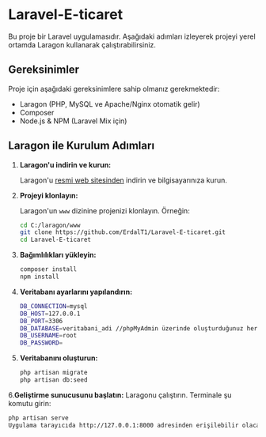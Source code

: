 # Laravel-E-ticaret

Bu proje bir Laravel uygulamasıdır. Aşağıdaki adımları izleyerek projeyi yerel ortamda Laragon kullanarak çalıştırabilirsiniz.

## Gereksinimler

Proje için aşağıdaki gereksinimlere sahip olmanız gerekmektedir:

- Laragon (PHP, MySQL ve Apache/Nginx otomatik gelir)
- Composer
- Node.js & NPM (Laravel Mix için)

## Laragon ile Kurulum Adımları

1. **Laragon'u indirin ve kurun:**

   Laragon'u [resmi web sitesinden](https://laragon.org/download/) indirin ve bilgisayarınıza kurun.

2. **Projeyi klonlayın:**

   Laragon'un `www` dizinine projenizi klonlayın. Örneğin:

   ```bash
   cd C:/laragon/www
   git clone https://github.com/ErdalT1/Laravel-E-ticaret.git
   cd Laravel-E-ticaret
3. **Bağımlılıkları yükleyin:**
   ```bash
   composer install
   npm install
5. **Veritabanı ayarlarını yapılandırın:**
    ```bash
    DB_CONNECTION=mysql
    DB_HOST=127.0.0.1
    DB_PORT=3306
    DB_DATABASE=veritabani_adi //phpMyAdmin üzerinde oluşturduğunuz herhangi bir veri tabanının ismini verebilirsiniz.
    DB_USERNAME=root
    DB_PASSWORD=
7. **Veritabanını oluşturun:**
   ```bash
   php artisan migrate
   php artisan db:seed
6.**Geliştirme sunucusunu başlatın:**
   Laragonu çalıştırın.
   Terminale şu komutu girin:
   ```bash
   php artisan serve
Uygulama tarayıcıda http://127.0.0.1:8000 adresinden erişilebilir olacaktır.





    

